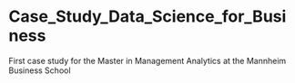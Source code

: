 # Case_Study_Data_Science_for_Business
First case study for the Master in Management Analytics at the Mannheim Business School

